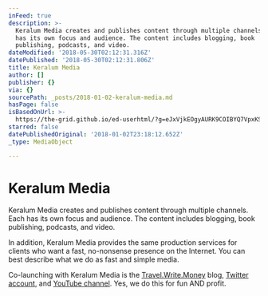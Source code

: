 ```yaml
---
inFeed: true
description: >-
  Keralum Media creates and publishes content through multiple channels. Each
  has its own focus and audience. The content includes blogging, book
  publishing, podcasts, and video.
dateModified: '2018-05-30T02:12:31.316Z'
datePublished: '2018-05-30T02:12:31.806Z'
title: Keralum Media
author: []
publisher: {}
via: {}
sourcePath: _posts/2018-01-02-keralum-media.md
hasPage: false
isBasedOnUrl: >-
  https://the-grid.github.io/ed-userhtml/?g=eJxVjkEOgyAURK9COIBYQ7VpxKSbXqAnQPiWn4KYD9W0py_RVZfzMm8yPU6kA7ANbXaKt7LmzAE-XVb83ErOEhnFXc5LugqxeP0BqlYMECsTg1jRQhRN18jLqauLu6-NkSyQ4iVr7-N2f3v_MAQwsxC_O5oKSgfaYHxhvv0Xh14cz4YfMrI4TA
starred: false
datePublishedOriginal: '2018-01-02T23:18:12.652Z'
_type: MediaObject

---
```

# Keralum Media

Keralum Media creates and publishes content through multiple channels. Each has its own focus and audience. The content includes blogging, book publishing, podcasts, and video.

In addition, Keralum Media provides the same production services for clients who want a fast, no-nonsense presence on the Internet. You can best describe what we do as fast and simple media.

Co-launching with Keralum Media is the [Travel.Write.Money][0] blog, [Twitter account][1], and [YouTube channel][2]. Yes, we do this for fun AND profit.

[0]: http://Travel.Write.Money/
[1]: https://twitter.com/twm_blog "Travel.Write.Money Blog"
[2]: https://www.youtube.com/channel/UCCzY1btAqZ3G6B7uotYuVjQ "Trave.Write.Money on YouTube"